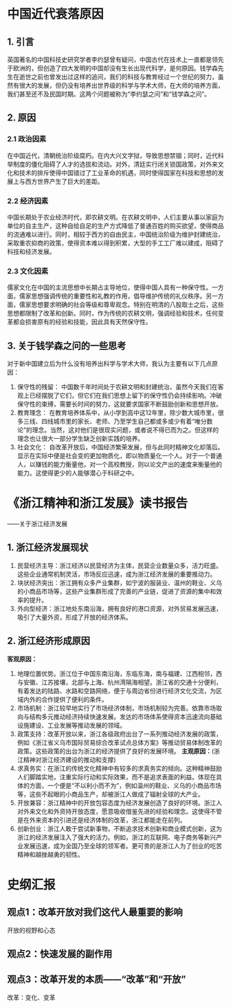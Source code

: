 # 中国近代衰落原因
## 1. 引言
英国著名的中国科技史研究学者李约瑟曾有疑问，中国古代在技术上一直都是领先于欧洲的，但创造了四大发明的中国却没有生长出现代科学，是何原因。钱学森先生在逝世之前也曾发出过这样的追问，我们的科技与教育经过一个世纪的努力，虽然有很大的发展，但仍没有培养出世界级的科学与学术大师，在大师的培养方面，我们甚至还不及民国时期。这两个问题被称为“李约瑟之问”和“钱学森之问”。
## 2. 原因
### 2.1 政治因素
在中国近代，清朝统治阶级腐朽。在内大兴文字狱，导致思想禁锢；同时，近代科举制度的僵化阻碍了人才的选拔和流动。对外，清廷实行闭关锁国政策，对外来文化和技术的排斥使得中国错过了工业革命的机遇，同时使得国家在科技和思想的发展上与西方世界产生了巨大的差距。
### 2.2 经济因素
中国长期处于农业经济时代，即农耕文明。在农耕文明中，人们主要从事以家庭为单位的自主生产，这种自给自足的生产方式降低了普通百姓的购买欲望，使得商品的流通难以进行。同时，相较于西方的自由民主，中国统治阶级为维护封建统治，采取重农抑商的政策，使得资本难以得到积累，大型的手工工厂难以建成，阻碍了科技和经济发展。
### 2.3 文化因素
儒家文化在中国的主流思想中长期占主导地位，使得中国人具有一种保守性。一方面，儒家思想强调传统的重要性和礼教的作用，倡导维护传统的礼仪秩序。另一方面，儒家思想要求明确的社会等级和尊卑观念。特别在明清的八股取士之后，这些思想都限制了改革和创新。同时，作为传统的农耕文明，强调经验和技术，任何变革都会损害原有的经验和技能，因此具有天然保守性。
## 3. 关于钱学森之问的一些思考
对于新中国建立后为什么没有培养出科学与学术大师，我认为主要有以下几点原因：
1. 保守性的残留：
   中国数千年时间处于农耕文明和封建统治，虽然今天我们在客观上已经摆脱了它们，但它们在我们思想上留下的保守性仍会持续影响。冲破保守性的束缚，需要长时间的努力，这就要求国家不断鼓励创新和思想开放。
2. 教育理念：
   在教育培养体系中，从小学到高中这12年里，除少数大城市里，很多三线、四线城市里的家长、老师、乃至学生自己都或多或少有着“唯分数论”的理念。当然，这对他们是很现实问题，或者说不得已而为之。但这样的理念也让很大一部分学生缺乏创新实践的培养。
3. 社会文化：
   自改革开放后，中国经济繁荣发展，但与此同时精神文化却落后。显示在实际中便是社会变的更加物质化，即以物质量化一个人。对于一个普通人，以赚钱的能力衡量他，对一个高校教授，则以论文产出的速度来衡量他的能力。这使得更少的人能够潜心于科研之中。

# 《浙江精神和浙江发展》读书报告
——关于浙江经济发展
## 1. 浙江经济发展现状
1. 民营经济主导：浙江经济以民营经济为主体，民营企业数量众多，活力旺盛。这些企业通常机制灵活，市场反应迅速，成为浙江经济发展的重要推动力。
2. 块状经济突出：浙江拥有众多产业集群，如宁波的服装业、温州的鞋业、义乌的小商品市场等，这些产业集群形成了完善的产业链，促进了资源的集中和效率的提升。
3. 外向型经济：浙江地处东南沿海，拥有良好的港口资源，对外贸易发展迅速，吸引了大量外资，形成了开放的经济体系。
## 2. 浙江经济形成原因
**客观原因：**
1. 地理位置优势。浙江位于中国东南沿海，东临东海，南与福建、江西相邻，西与安徽、江苏接壤，北部与上海、杭州湾隔海相望。浙江省的交通十分便利，有着发达的陆路、水路和空路网络，便于与周边省份进行经济文化交流，为区域内外的合作提供了便利的条件。
2. 市场机制：浙江较早地实行了市场经济体制，市场机制较为完善。依靠市场取向与结构多元推动经济持续快速发展。发达的市场体系使得资本迅速流向基础设施建设、工业发展等推动发展的领域。
3. 政策支持：改革开放以来，浙江各级政府出台了一系列推动经济发展的政策，例如《浙江省义乌市国际贸易综合改革试点总体方案》等推动贸易体制改革的政策。这些政策的出台为浙江的经济提供了良好的发展环境。
**主观原因：**(浙江精神对浙江经济建设的推动和支撑)
1. 求真务实：在浙江的传统文化精神中有较多的求真务实的倾向。这种精神鼓励人们脚踏实地，注重实际行动和实际效果，而不是追求表面的利益。体现在具体的方面，一个便是“不以利小而不为”，例如温州的鞋业、义乌的小商品市场等，这些不起眼的小商品生产，却被浙江人做成了辐射全球的大产业。
2. 开放兼容：浙江精神中的开放包容态度为经济发展创造了良好的环境。浙江人对外来文化和外资持开放态度，愿意吸收借鉴先进的经验和理念。这使得不管是在外来资本的引进还是经济体制的改革，浙江都能走在前列。
3. 创新创业：浙江人敢于尝试新事物，不断追求技术创新和商业模式创新，这为浙江的经济发展注入了强大的活力。例如，浙江的互联网、电子商务等新兴产业发展迅速，成为全国乃至全球的领军者。更可贵的是浙江人为了创业的吃苦精神和越挫越勇的韧性。


# 史纲汇报
## 观点1：改革开放对我们这代人最重要的影响
开放的视野和心态
## 观点2：快速发展的副作用
## 观点3：改革开发的本质——“改革”和“开放”

改革：变化、变革
